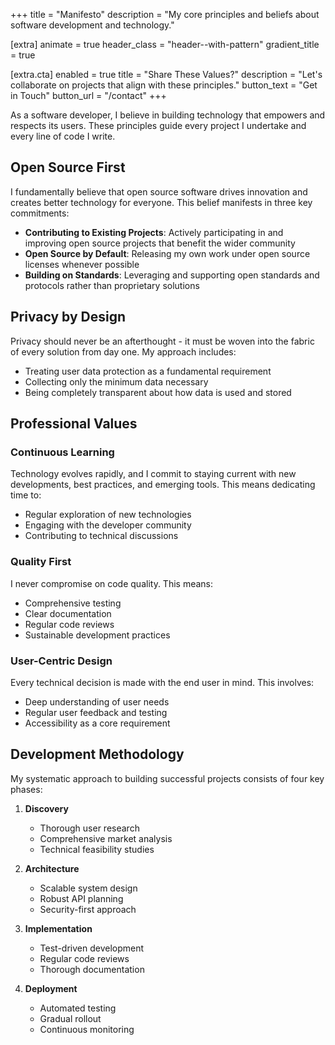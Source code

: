+++
title = "Manifesto"
description = "My core principles and beliefs about software development and technology."

[extra]
animate = true
header_class = "header--with-pattern"
gradient_title = true

[extra.cta]
enabled = true
title = "Share These Values?"
description = "Let's collaborate on projects that align with these principles."
button_text = "Get in Touch"
button_url = "/contact"
+++

As a software developer, I believe in building technology that empowers and respects its users. These principles guide every project I undertake and every line of code I write.

## Open Source First

I fundamentally believe that open source software drives innovation and creates better technology for everyone. This belief manifests in three key commitments:

- **Contributing to Existing Projects**: Actively participating in and improving open source projects that benefit the wider community
- **Open Source by Default**: Releasing my own work under open source licenses whenever possible
- **Building on Standards**: Leveraging and supporting open standards and protocols rather than proprietary solutions

## Privacy by Design

Privacy should never be an afterthought - it must be woven into the fabric of every solution from day one. My approach includes:

- Treating user data protection as a fundamental requirement
- Collecting only the minimum data necessary
- Being completely transparent about how data is used and stored

## Professional Values

### Continuous Learning
Technology evolves rapidly, and I commit to staying current with new developments, best practices, and emerging tools. This means dedicating time to:

- Regular exploration of new technologies
- Engaging with the developer community
- Contributing to technical discussions

### Quality First
I never compromise on code quality. This means:

- Comprehensive testing
- Clear documentation
- Regular code reviews
- Sustainable development practices

### User-Centric Design
Every technical decision is made with the end user in mind. This involves:

- Deep understanding of user needs
- Regular user feedback and testing
- Accessibility as a core requirement

## Development Methodology

My systematic approach to building successful projects consists of four key phases:

1. **Discovery**
   - Thorough user research
   - Comprehensive market analysis
   - Technical feasibility studies

2. **Architecture**
   - Scalable system design
   - Robust API planning
   - Security-first approach

3. **Implementation**
   - Test-driven development
   - Regular code reviews
   - Thorough documentation

4. **Deployment**
   - Automated testing
   - Gradual rollout
   - Continuous monitoring

